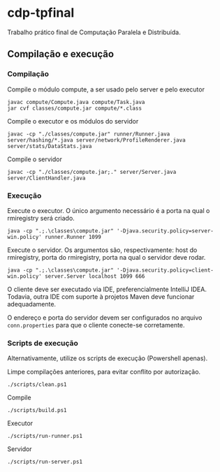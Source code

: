 # cdp-tpfinal
Trabalho prático final de Computação Paralela e Distribuída.

## Compilação e execução

### Compilação

Compile o módulo compute, a ser usado pelo server e pelo executor

```
javac compute/Compute.java compute/Task.java
jar cvf classes/compute.jar compute/*.class
```

Compile o executor e os módulos do servidor

```
javac -cp "./classes/compute.jar" runner/Runner.java server/hashing/*.java server/network/ProfileRenderer.java server/stats/DataStats.java
```

Compile o servidor
```
javac -cp "./classes/compute.jar;." server/Server.java server/ClientHandler.java
```

### Execução

Execute o executor. O único argumento necessário é a porta na qual o rmiregistry será criado.

```
java -cp ".;.\classes\compute.jar" '-Djava.security.policy=server-win.policy' runner.Runner 1099
```

Execute o servidor. Os argumentos são, respectivamente: host do rmiregistry, porta do rmiregistry, porta na qual o servidor deve rodar.

```
java -cp ".;.\classes\compute.jar" '-Djava.security.policy=client-win.policy' server.Server localhost 1099 666
```

O cliente deve ser executado via IDE, preferencialmente IntelliJ IDEA.
Todavia, outra IDE com suporte à projetos Maven deve funcionar adequadamente.

O endereço e porta do servidor devem ser configurados no arquivo ``conn.properties`` para que o cliente conecte-se corretamente.

### Scripts de execução

Alternativamente, utilize os scripts de execução (Powershell apenas).

Limpe compilações anteriores, para evitar conflito por autorização.

```
./scripts/clean.ps1
```

Compile

```
./scripts/build.ps1
```

Executor
```
./scripts/run-runner.ps1
```

Servidor
```
./scripts/run-server.ps1
```